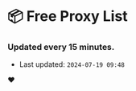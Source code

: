 # :package: Free Proxy List
### Updated every 15 minutes.

- Last updated: `2024-07-19 09:48`

:heart:
